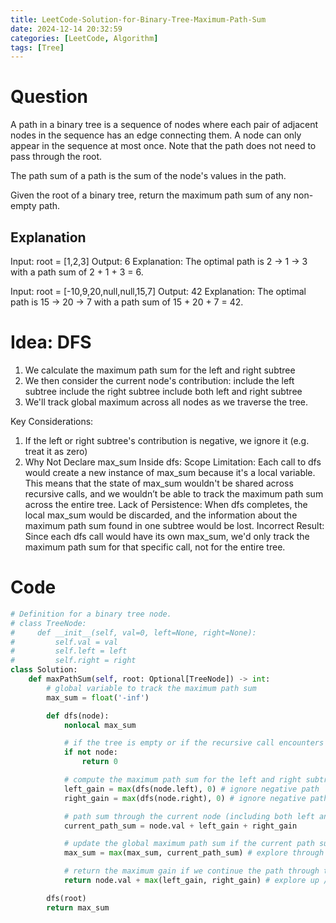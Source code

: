 ```yaml
---
title: LeetCode-Solution-for-Binary-Tree-Maximum-Path-Sum
date: 2024-12-14 20:32:59
categories: [LeetCode, Algorithm]
tags: [Tree]
---
```


# Question

A path in a binary tree is a sequence of nodes where each pair of adjacent nodes in the sequence has an edge connecting them. A node can only appear in the sequence at most once. Note that the path does not need to pass through the root.

The path sum of a path is the sum of the node's values in the path.

Given the root of a binary tree, return the maximum path sum of any non-empty path.

## Explanation

Input: root = [1,2,3]
Output: 6
Explanation: The optimal path is 2 -> 1 -> 3 with a path sum of 2 + 1 + 3 = 6.

Input: root = [-10,9,20,null,null,15,7]
Output: 42
Explanation: The optimal path is 15 -> 20 -> 7 with a path sum of 15 + 20 + 7 = 42.

# Idea: DFS

1. We calculate the maximum path sum for the left and right subtree
2. We then consider the current node's contribution:
   include the left subtree
   include the right subtree
   include both left and right subtree
3. We'll track global maximum across all nodes as we traverse the tree.

Key Considerations:

1. If the left or right subtree's contribution is negative, we ignore it (e.g. treat it as zero)
2. Why Not Declare max_sum Inside dfs:
   Scope Limitation:
   Each call to dfs would create a new instance of max_sum because it's a local variable. This means that the state of max_sum wouldn't be shared across recursive calls, and we wouldn’t be able to track the maximum path sum across the entire tree.
   Lack of Persistence:
   When dfs completes, the local max_sum would be discarded, and the information about the maximum path sum found in one subtree would be lost.
   Incorrect Result:
   Since each dfs call would have its own max_sum, we'd only track the maximum path sum for that specific call, not for the entire tree.

# Code

```python
# Definition for a binary tree node.
# class TreeNode:
#     def __init__(self, val=0, left=None, right=None):
#         self.val = val
#         self.left = left
#         self.right = right
class Solution:
    def maxPathSum(self, root: Optional[TreeNode]) -> int:
        # global variable to track the maximum path sum
        max_sum = float('-inf')

        def dfs(node):
            nonlocal max_sum

            # if the tree is empty or if the recursive call encounters a None child node
            if not node:
                return 0

            # compute the maximum path sum for the left and right subtree
            left_gain = max(dfs(node.left), 0) # ignore negative path
            right_gain = max(dfs(node.right), 0) # ignore negative path

            # path sum through the current node (including both left and right subtrees)
            current_path_sum = node.val + left_gain + right_gain

            # update the global maximum path sum if the current path sum is greater
            max_sum = max(max_sum, current_path_sum) # explore through left and right combination /\

            # return the maximum gain if we continue the path through the current node
            return node.val + max(left_gain, right_gain) # explore up /

        dfs(root)
        return max_sum

```
